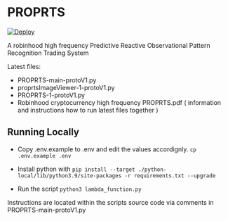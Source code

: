 # PROPRTS

[![Deploy](https://github.com/0x00C0DE/PROPRTS/actions/workflows/main.yml/badge.svg)](https://github.com/0x00C0DE/PROPRTS/actions/workflows/main.yml)

A robinhood high frequency Predictive Reactive Observational Pattern Recognition Trading System

Latest files:

- PROPRTS-main-protoV1.py
- proprtsImageViewer-1-protoV1.py
- PROPRTS-1-protoV1.py
- Robinhood cryptocurrency high frequency PROPRTS.pdf ( information and instructions how to run latest files together )

## Running Locally

- Copy .env.example to .env and edit the values accordignly.
`cp .env.example .env`

- Install python with
`pip install --target ./python-local/lib/python3.9/site-packages -r requirements.txt --upgrade`

- Run the script
`python3 lambda_function.py`

Instructions are located within the scripts source code via comments in PROPRTS-main-protoV1.py
